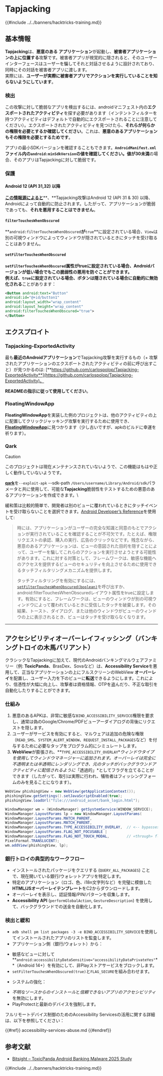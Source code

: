 # Tapjacking

{{#include ../../banners/hacktricks-training.md}}

## **基本情報**

**Tapjacking**は、**悪意のある** **アプリケーション**が起動し、**被害者アプリケーションの上に位置する**攻撃です。被害者アプリが視覚的に隠されると、そのユーザーインターフェースはユーザーを騙してそれと対話させるように設計されており、同時にその対話を被害者アプリに渡します。\
実際には、**ユーザーが実際に被害者アプリでアクションを実行していることを知らないようにしています**。

### 検出

この攻撃に対して脆弱なアプリを検出するには、androidマニフェスト内の**エクスポートされたアクティビティ**を探す必要があります（インテントフィルターを持つアクティビティはデフォルトで自動的にエクスポートされることに注意してください）。エクスポートされたアクティビティを見つけたら、**それらが何らかの権限を必要とするか確認してください**。これは、**悪意のあるアプリケーションもその権限を必要とするためです**。

アプリの最小SDKバージョンを確認することもできます。**`AndroidManifest.xml`**ファイル内の**`android:minSdkVersion`**の値を確認してください。値が**30未満**の場合、そのアプリはTapjackingに対して脆弱です。

### 保護

#### Android 12 (API 31,32) 以降

[**この情報源によると**](https://www.geeksforgeeks.org/tapjacking-in-android/)**、**Tapjacking攻撃はAndroid 12 (API 31 & 30) 以降、Androidによって自動的に防止されます。したがって、アプリケーションが脆弱であっても、**それを悪用することはできません**。

#### `filterTouchesWhenObscured`

**`android:filterTouchesWhenObscured`**が**`true`**に設定されている場合、`View`は別の可視ウィンドウによってウィンドウが隠されているときにタッチを受け取ることはありません。

#### **`setFilterTouchesWhenObscured`**

**`setFilterTouchesWhenObscured`**属性がtrueに設定されている場合、Androidバージョンが低い場合でもこの脆弱性の悪用を防ぐことができます。\
例えば、**`true`**に設定されている場合、ボタンは**隠されている場合に自動的に無効化される**ことがあります：
```xml
<Button android:text="Button"
android:id="@+id/button1"
android:layout_width="wrap_content"
android:layout_height="wrap_content"
android:filterTouchesWhenObscured="true">
</Button>
```
## エクスプロイト

### Tapjacking-ExportedActivity

最も**最近のAndroidアプリケーション**でTapjacking攻撃を実行するもの（+ 攻撃されたアプリケーションのエクスポートされたアクティビティの前に呼び出すこと）が見つかるのは: [**https://github.com/carlospolop/Tapjacking-ExportedActivity**](https://github.com/carlospolop/Tapjacking-ExportedActivity)。

**READMEの指示に従って使用してください**。

### FloatingWindowApp

**FloatingWindowApp**を実装した例のプロジェクトは、他のアクティビティの上に配置してクリックジャッキング攻撃を実行するために使用でき、[**FloatingWindowApp**](https://github.com/aminography/FloatingWindowApp)に見つかります（少し古いですが、apkのビルドに幸運を祈ります）。

### Qark

> [!CAUTION]
> このプロジェクトは現在メンテナンスされていないようで、この機能はもはや正しく動作していないようです。

[**qark**](https://github.com/linkedin/qark)を`--exploit-apk` --sdk-path `/Users/username/Library/Android/sdk`パラメータと共に使用して、可能な**Tapjacking**脆弱性をテストするための悪意のあるアプリケーションを作成できます。\

緩和策は比較的簡単で、開発者は別のビューに覆われているときにタッチイベントを受け取らないことを選択できます。[Android Developer’s Reference](https://developer.android.com/reference/android/view/View#security)を使用して:

> 時には、アプリケーションがユーザーの完全な知識と同意のもとでアクションが実行されていることを確認することが不可欠です。たとえば、権限リクエストの承認、購入の実行、広告のクリックなどです。残念ながら、悪意のあるアプリケーションは、ビューの意図された目的を隠すことによって、ユーザーを騙してこれらのアクションを実行させようとする可能性があります。これに対する対策として、フレームワークは、敏感な機能へのアクセスを提供するビューのセキュリティを向上させるために使用できるタッチフィルタリングメカニズムを提供します。
>
> タッチフィルタリングを有効にするには、[`setFilterTouchesWhenObscured(boolean)`](https://developer.android.com/reference/android/view/View#setFilterTouchesWhenObscured%28boolean%29)を呼び出すか、android:filterTouchesWhenObscuredレイアウト属性をtrueに設定します。有効にすると、フレームワークは、ビューのウィンドウが別の可視ウィンドウによって覆われているときに受信したタッチを破棄します。その結果、トースト、ダイアログ、または他のウィンドウがビューのウィンドウの上に表示されるとき、ビューはタッチを受け取らなくなります。

---

## アクセシビリティオーバーレイフィッシング（バンキングトロイの木馬バリアント）

クラシックなTapjackingに加えて、現代のAndroidバンキングマルウェアファミリー（例: **ToxicPanda**、BrasDex、Sovaなど）は、**Accessibility Service**を悪用して、正当なアプリケーションの上にフルスクリーンのWebView **オーバーレイ**を配置し、ユーザー入力を下のビューに**転送**できるようにします。これにより、信憑性が大幅に向上し、攻撃者は資格情報、OTPを盗んだり、不正な取引を自動化したりすることができます。

### 仕組み
1. 悪意のあるAPKは、非常に敏感な`BIND_ACCESSIBILITY_SERVICE`権限を要求し、通常は偽のGoogle/Chrome/PDFビューアーダイアログの背後にリクエストを隠します。
2. ユーザーがサービスを有効にすると、マルウェアは追加の危険な権限（`READ_SMS`、`SYSTEM_ALERT_WINDOW`、`REQUEST_INSTALL_PACKAGES`など）を付与するために必要なタップをプログラム的にシミュレートします。
3. **WebView**が膨張され、**`TYPE_ACCESSIBILITY_OVERLAY`**ウィンドウタイプを使用してウィンドウマネージャーに追加されます。オーバーレイは完全に不透明または半透明にレンダリングでき、元のタッチがバックグラウンドアクティビティに配信されるように*「透過的」*としてフラグを立てることができます（したがって、取引は実際に行われ、犠牲者はフィッシングフォームのみを見ることになります）。
```java
WebView phishingView = new WebView(getApplicationContext());
phishingView.getSettings().setJavaScriptEnabled(true);
phishingView.loadUrl("file:///android_asset/bank_login.html");

WindowManager wm = (WindowManager) getSystemService(WINDOW_SERVICE);
WindowManager.LayoutParams lp = new WindowManager.LayoutParams(
WindowManager.LayoutParams.MATCH_PARENT,
WindowManager.LayoutParams.MATCH_PARENT,
WindowManager.LayoutParams.TYPE_ACCESSIBILITY_OVERLAY,  // <-- bypasses SYSTEM_ALERT_WINDOW prompt
WindowManager.LayoutParams.FLAG_NOT_FOCUSABLE |
WindowManager.LayoutParams.FLAG_NOT_TOUCH_MODAL,        // «through» flag → forward touches
PixelFormat.TRANSLUCENT);
wm.addView(phishingView, lp);
```
### 銀行トロイの典型的なワークフロー
* インストールされたパッケージをクエリする (`QUERY_ALL_PACKAGES`) ことで、現在開いている銀行/ウォレットアプリを特定します。
* 特定のアプリケーション（ロゴ、色、i18n文字列など）を完璧に模倣した**HTML/JSオーバーレイテンプレート**をC2からダウンロードします。
* オーバーレイを表示し、認証情報/PIN/パターンを収集します。
* **Accessibility API** (`performGlobalAction`, `GestureDescription`) を使用して、バックグラウンドでの送金を自動化します。

### 検出と緩和
* `adb shell pm list packages -3 -e BIND_ACCESSIBILITY_SERVICE`を使用してインストールされたアプリのリストを監査します。
* アプリケーション側（銀行/ウォレット）から：
- 敏感なビューに対して**`android:accessibilityDataSensitive="accessibilityDataPrivateYes"`**（Android 14+）を有効にして、非Playストアサービスをブロックします。
- `setFilterTouchesWhenObscured(true)`と`FLAG_SECURE`を組み合わせます。
* システムの強化：
- *不明なソースからのインストール*と*信頼できないアプリのアクセシビリティ*を無効にします。
- PlayProtectと最新のデバイスを強制します。

フルリモートデバイス制御のためのAccessibility Servicesの活用に関する詳細は、以下を参照してください：

{{#ref}}
accessibility-services-abuse.md
{{#endref}}

## 参考文献
* [Bitsight – ToxicPanda Android Banking Malware 2025 Study](https://www.bitsight.com/blog/toxicpanda-android-banking-malware-2025-study)

{{#include ../../banners/hacktricks-training.md}}

